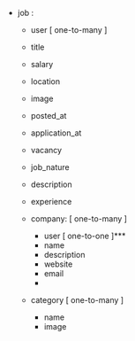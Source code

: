 - job :
    - user [ one-to-many ]
    - title
    - salary
    - location
    - image
    - posted_at
    - application_at
    - vacancy 
    - job_nature
    - description
    - experience

    - company: [ one-to-many ]
        - user [ one-to-one ]***
        - name
        - description
        - website
        - email
        - 


    - category [ one-to-many ]
        - name
        - image